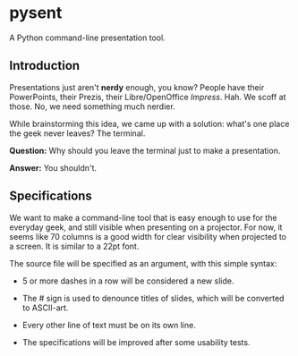 # pysent

A Python command-line presentation tool.

## Introduction

Presentations just aren't **nerdy** enough, you know? People have their PowerPoints, their Prezis, their Libre/OpenOffice *Impress*. Hah. We scoff at those. No, we need something much nerdier.

While brainstorming this idea, we came up with a solution: what's one place the geek never leaves? The terminal. 

**Question:** Why should you leave the terminal just to make a presentation.

**Answer:** You shouldn't.

## Specifications

We want to make a command-line tool that is easy enough to use for the everyday geek, and still visible when presenting on a projector. For now, it seems like 70 columns is a good width for clear visibility when projected to a screen. It is similar to a 22pt font.

The source file will be specified as an argument, with this simple syntax:

- 5 or more dashes in a row will be considered a new slide.

- The \# sign is used to denounce titles of slides, which will be converted to ASCII-art.

- Every other line of text must be on its own line.

- The specifications will be improved after some usability tests.